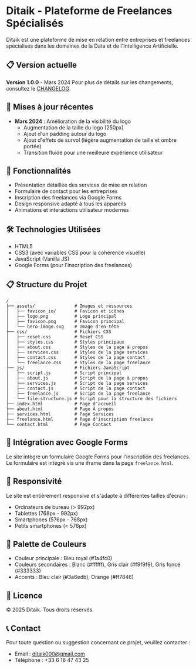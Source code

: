 # Ditaik - Plateforme de Freelances Spécialisés

Ditaik est une plateforme de mise en relation entre entreprises et freelances spécialisés dans les domaines de la Data et de l'Intelligence Artificielle.

## 📋 Version actuelle

**Version 1.0.0** - Mars 2024
Pour plus de détails sur les changements, consultez le [CHANGELOG](CHANGELOG.md).

## 🔄 Mises à jour récentes

- **Mars 2024** : Amélioration de la visibilité du logo
  - Augmentation de la taille du logo (250px)
  - Ajout d'un padding autour du logo
  - Ajout d'effets de survol (légère augmentation de taille et ombre portée)
  - Transition fluide pour une meilleure expérience utilisateur

## 🚀 Fonctionnalités

- Présentation détaillée des services de mise en relation
- Formulaire de contact pour les entreprises
- Inscription des freelances via Google Forms
- Design responsive adapté à tous les appareils
- Animations et interactions utilisateur modernes

## 🛠️ Technologies Utilisées

- HTML5
- CSS3 (avec variables CSS pour la cohérence visuelle)
- JavaScript (Vanilla JS)
- Google Forms (pour l'inscription des freelances)

## 📋 Structure du Projet

```
/
├── assets/               # Images et ressources
│   ├── favicon_io/       # Favicon et icônes
│   ├── logo.png          # Logo principal
│   ├── favicon.png       # Favicon principal
│   └── hero-image.svg    # Image d'en-tête
├── css/                  # Fichiers CSS
│   ├── reset.css         # Reset CSS
│   ├── styles.css        # Styles principaux
│   ├── about.css         # Styles de la page à propos
│   ├── services.css      # Styles de la page services
│   ├── contact.css       # Styles de la page contact
│   └── freelance.css     # Styles de la page freelance
├── js/                   # Fichiers JavaScript
│   ├── script.js         # Script principal
│   ├── about.js          # Script de la page à propos
│   ├── services.js       # Script de la page services
│   ├── contact.js        # Script de la page contact
│   ├── freelance.js      # Script de la page freelance
│   └── file-structure.js # Script pour la structure des fichiers
├── index.html            # Page d'accueil
├── about.html            # Page À propos
├── services.html         # Page Services
├── freelance.html        # Page d'inscription freelance
└── contact.html          # Page Contact
```

## 🔄 Intégration avec Google Forms

Le site intègre un formulaire Google Forms pour l'inscription des freelances. Le formulaire est intégré via une iframe dans la page `freelance.html`.

## 📱 Responsivité

Le site est entièrement responsive et s'adapte à différentes tailles d'écran :
- Ordinateurs de bureau (> 992px)
- Tablettes (768px - 992px)
- Smartphones (576px - 768px)
- Petits smartphones (< 576px)

## 🎨 Palette de Couleurs

- Couleur principale : Bleu royal (#1a4fc0)
- Couleurs secondaires : Blanc (#ffffff), Gris clair (#f9f9f9), Gris foncé (#333333)
- Accents : Bleu clair (#3a6edb), Orange (#ff7846)

## 📝 Licence

© 2025 Ditaik. Tous droits réservés.

## 📞 Contact

Pour toute question ou suggestion concernant ce projet, veuillez contacter :
- Email : ditaik000@gmail.com
- Téléphone : +33 6 18 47 43 25 